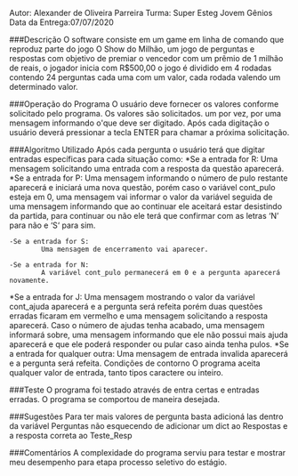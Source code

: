 Autor: Alexander de Oliveira Parreira
Turma: Super Esteg Jovem Gênios
Data da Entrega:07/07/2020



###Descrição
O software consiste em um game em linha de comando que reproduz parte do jogo O Show do Milhão, um jogo de perguntas e respostas com objetivo de premiar o vencedor com um prêmio de 1 milhão de reais, o jogador inicia com R$500,00 o jogo  é dividido em  4 rodadas contendo 24 perguntas cada uma com um valor, cada rodada valendo um determinado valor.

###Operação do Programa
O usuário deve fornecer os valores conforme solicitado pelo programa. Os valores são solicitados. um por vez, por uma mensagem informando o'que deve ser digitado. Após cada digitação o usuário deverá pressionar a tecla ENTER para chamar a próxima solicitação.

###Algoritmo Utilizado
Após cada pergunta o usuário terá que digitar entradas específicas para cada situação como:
 *Se a entrada for R:
		Uma mensagem solicitando uma entrada com a resposta da questão aparecerá.
 *Se a entrada for P:
		Uma mensagem informando o número de pulo restante aparecerá e iniciará uma nova questão, porém caso o variável cont_pulo esteja em 0, uma mensagem vai informar o valor da variável seguida de uma mensagem informando que ao continuar ele aceitará estar desistindo da partida, para continuar ou não ele terá que confirmar com as letras ‘N’ para não e ‘S‘ para sim.

    -Se a entrada for S:
			Uma mensagem de encerramento vai aparecer.

    -Se a entrada for N:
			A variável cont_pulo permanecerá em 0 e a pergunta aparecerá novamente.

*Se a entrada for J:
	Uma mensagem mostrando o valor da variável cont_ajuda aparecerá e a pergunta será refeita porém duas questões erradas ficaram em vermelho e uma mensagem solicitando a resposta aparecerá. Caso o número de ajudas tenha acabado, uma mensagem informará sobre, uma mensagem informando que ele não possui mais ajuda aparecerá e que ele poderá responder ou pular caso ainda tenha pulos.
*Se a entrada for qualquer outra:
	Uma mensagem de entrada invalida aparecerá e a pergunta será refeita.
Condições de contorno
O programa aceita qualquer valor de entrada, tanto tipos caractere ou inteiro.

###Teste
O programa foi testado através de entra certas e entradas erradas. O programa se comportou de maneira desejada.

###Sugestões
Para ter mais valores de pergunta basta adicioná las dentro da variável Perguntas não esquecendo de adicionar um dict  ao Respostas e a resposta correta ao Teste_Resp

###Comentários 
A complexidade do programa serviu para testar e mostrar meu desempenho para etapa processo seletivo do estágio.
